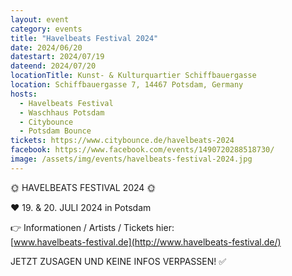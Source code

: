 ```yaml
---
layout: event
category: events
title: "Havelbeats Festival 2024"
date: 2024/06/20
datestart: 2024/07/19
dateend: 2024/07/20
locationTitle: Kunst- & Kulturquartier Schiffbauergasse
location: Schiffbauergasse 7, 14467 Potsdam, Germany
hosts:
  - Havelbeats Festival
  - Waschhaus Potsdam
  - Citybounce
  - Potsdam Bounce
tickets: https://www.citybounce.de/havelbeats-2024
facebook: https://www.facebook.com/events/1490720288518730/
image: /assets/img/events/havelbeats-festival-2024.jpg
---
```


🌞 HAVELBEATS FESTIVAL 2024 🌞

♥️ 19. & 20. JULI 2024 in Potsdam

👉 Informationen / Artists / Tickets hier:  
[www.havelbeats-festival.de](http://www.havelbeats-festival.de/)

JETZT ZUSAGEN UND KEINE INFOS VERPASSEN! ✅